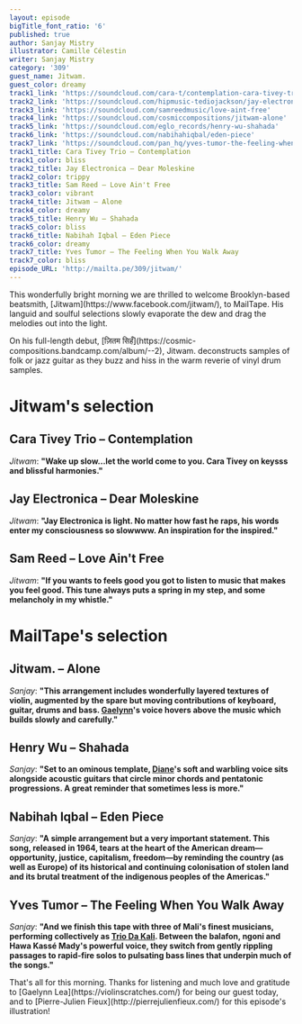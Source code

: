 ```yaml
---
layout: episode
bigTitle_font_ratio: '6'
published: true
author: Sanjay Mistry
illustrator: Camille Célestin
writer: Sanjay Mistry
category: '309'
guest_name: Jitwam.
guest_color: dreamy
track1_link: 'https://soundcloud.com/cara-t/contemplation-cara-tivey-trio'
track2_link: 'https://soundcloud.com/hipmusic-tediojackson/jay-electronica-dear-moleskine'
track3_link: 'https://soundcloud.com/samreedmusic/love-aint-free'
track4_link: 'https://soundcloud.com/cosmiccompositions/jitwam-alone'
track5_link: 'https://soundcloud.com/eglo_records/henry-wu-shahada'
track6_link: 'https://soundcloud.com/nabihahiqbal/eden-piece'
track7_link: 'https://soundcloud.com/pan_hq/yves-tumor-the-feeling-when-you-walk-away-pan-73'
track1_title: Cara Tivey Trio – Contemplation
track1_color: bliss
track2_title: Jay Electronica – Dear Moleskine
track2_color: trippy
track3_title: Sam Reed – Love Ain't Free
track3_color: vibrant
track4_title: Jitwam – Alone
track4_color: dreamy
track5_title: Henry Wu – Shahada
track5_color: bliss
track6_title: Nabihah Iqbal – Eden Piece
track6_color: dreamy
track7_title: Yves Tumor – The Feeling When You Walk Away
track7_color: bliss
episode_URL: 'http://mailta.pe/309/jitwam/'
---
```

<p id="introduction">This wonderfully bright morning we are thrilled to welcome Brooklyn-based beatsmith, [Jitwam](https://www.facebook.com/jitwam/), to MailTape. His languid and soulful selections slowly evaporate the dew and drag the melodies out into the light.</p>
<p>On his full-length debut, [ज़ितम सिहँ](https://cosmic-compositions.bandcamp.com/album/--2), Jitwam. deconstructs samples of folk or jazz guitar as they buzz and hiss in the warm reverie of vinyl drum samples.</p>


# Jitwam's selection


## Cara Tivey Trio – Contemplation
_Jitwam_: **"**Wake up slow...let the world come to you. Cara Tivey on keysss and blissful harmonies.**"**

## Jay Electronica – Dear Moleskine
_Jitwam_: **"**Jay Electronica is light. No matter how fast he raps, his words enter my consciousness so slowwww. An inspiration for the inspired.**"**

## Sam Reed – Love Ain't Free
_Jitwam_: **"**If you wants to feels good you got to listen to music that makes you feel good. This tune always puts a spring in my step, and some melancholy in my whistle.**"**


# MailTape's selection

## Jitwam. – Alone
_Sanjay_: **"**This arrangement includes wonderfully layered textures of violin, augmented by the spare but moving contributions of keyboard, guitar, drums and bass. [Gaelynn](https://violinscratches.com/)'s voice hovers above the music which builds slowly and carefully.**"**

## Henry Wu – Shahada
_Sanjay_: **"**Set to an ominous template, [Diane](http://dianecluck.info/)'s soft and warbling voice sits alongside acoustic guitars that circle minor chords and pentatonic progressions. A great reminder that sometimes less is more.**"**

## Nabihah Iqbal – Eden Piece
_Sanjay_: **"**A simple arrangement but a very important statement. This song, released in 1964, tears at the heart of the American dream—opportunity, justice, capitalism, freedom—by reminding the country (as well as Europe) of its historical and continuing colonisation of stolen land and its brutal treatment of the indigenous peoples of the Americas.**"**

## Yves Tumor – The Feeling When You Walk Away
_Sanjay_: **"**And we finish this tape with three of Mali's finest musicians, performing collectively as [Trio Da Kali](http://www.triodakali-kronosquartet.com/). Between the  balafon, ngoni and Hawa Kassé Mady's powerful voice, they switch from gently rippling passages to rapid-fire solos to pulsating bass lines that underpin much of the songs.**"**

<p id="outroduction">That's all for this morning. Thanks for listening and much love and gratitude to [Gaelynn Lea](https://violinscratches.com/) for being our guest today, and to [Pierre-Julien Fieux](http://pierrejulienfieux.com/) for this episode's illustration!</p>
